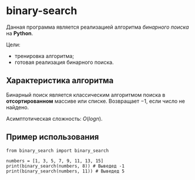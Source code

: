 # binary-search
Данная программа является реализацией алгоритма *бинарного поиска* на __Python__.

Цели:
- тренировка алгоритма;
- готовая реализация бинарного поиска.

## Характеристика алгоритма
Бинарный поиск является классическим алгоритмом поиска в **отсортированном** массиве или списке. Возвращает $-1$, если число не найдено.

Асимптотическая сложность: $O(log n)$.

## Пример использования
```
from binary_search import binary_search

numbers = [1, 3, 5, 7, 9, 11, 13, 15] 
print(binary_search(numbers, 8)) # Выведед -1
print(binary_search(numbers, 11)) # Выведед 5
```
